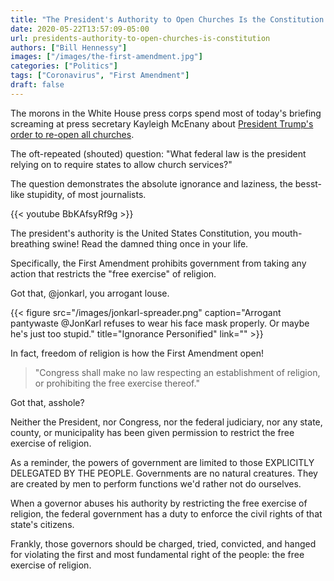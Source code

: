 ```yaml
---
title: "The President's Authority to Open Churches Is the Constitution - VIDEO RANT"
date: 2020-05-22T13:57:09-05:00
url: presidents-authority-to-open-churches-is-constitution
authors: ["Bill Hennessy"]
images: ["/images/the-first-amendment.jpg"]
categories: ["Politics"]
tags: ["Coronavirus", "First Amendment"]
draft: false
---
```


The morons in the White House press corps spend most of today's briefing screaming at press secretary Kayleigh McEnany about [President Trump's order to re-open all churches](https://www.thegatewaypundit.com/2020/05/america-need-prayer-not-less-breaking-president-trump-designates-houses-worship-essential-states-must-open-houses-worship-weekend/). 

The oft-repeated (shouted) question: "What federal law is the president relying on to require states to allow church services?"

The question demonstrates the absolute ignorance and laziness, the besst-like stupidity, of most journalists. 

{{< youtube BbKAfsyRf9g >}}

The president's authority is the United States Constitution, you mouth-breathing swine! Read the damned thing once in your life. 

Specifically, the First Amendment prohibits government from taking any action that restricts the "free exercise" of religion.  

Got that, @jonkarl, you arrogant louse. 

{{< figure src="/images/jonkarl-spreader.png" caption="Arrogant pantywaste @JonKarl refuses to wear his face mask properly. Or maybe he's just too stupid." title="Ignorance Personified" link="" >}}

In fact, freedom of religion is how the First Amendment open!

> "Congress shall make no law respecting an establishment of religion, or prohibiting the free exercise thereof."

Got that, asshole? 

Neither the President, nor Congress, nor the federal judiciary, nor any state, county, or municipality has been given permission to restrict the free exercise of religion. 

As a reminder, the powers of government are limited to those EXPLICITLY DELEGATED BY THE PEOPLE. Governments are no natural creatures. They are created by men to perform functions we'd rather not do ourselves. 

When a governor abuses his authority by restricting the free exercise of religion, the federal government has a duty to enforce the civil rights of that state's citizens. 

Frankly, those governors should be charged, tried, convicted, and hanged for violating the first and most fundamental right of the people: the free exercise of religion.

  